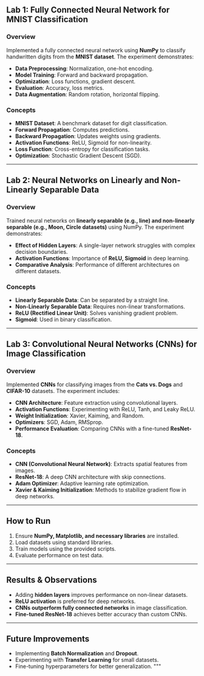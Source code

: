 
## Lab 1: Fully Connected Neural Network for MNIST Classification

### Overview
Implemented a fully connected neural network using **NumPy** to classify handwritten digits from the **MNIST dataset**. The experiment demonstrates:
- **Data Preprocessing**: Normalization, one-hot encoding.
- **Model Training**: Forward and backward propagation.
- **Optimization**: Loss functions, gradient descent.
- **Evaluation**: Accuracy, loss metrics.
- **Data Augmentation**: Random rotation, horizontal flipping.

### Concepts
- **MNIST Dataset**: A benchmark dataset for digit classification.
- **Forward Propagation**: Computes predictions.
- **Backward Propagation**: Updates weights using gradients.
- **Activation Functions**: ReLU, Sigmoid for non-linearity.
- **Loss Function**: Cross-entropy for classification tasks.
- **Optimization**: Stochastic Gradient Descent (SGD).

---

## Lab 2: Neural Networks on Linearly and Non-Linearly Separable Data

### Overview
Trained neural networks on **linearly separable (e.g., line) and non-linearly separable (e.g., Moon, Circle datasets)** using NumPy. The experiment demonstrates:
- **Effect of Hidden Layers**: A single-layer network struggles with complex decision boundaries.
- **Activation Functions**: Importance of **ReLU, Sigmoid** in deep learning.
- **Comparative Analysis**: Performance of different architectures on different datasets.

### Concepts
- **Linearly Separable Data**: Can be separated by a straight line.
- **Non-Linearly Separable Data**: Requires non-linear transformations.
- **ReLU (Rectified Linear Unit)**: Solves vanishing gradient problem.
- **Sigmoid**: Used in binary classification.

---

## Lab 3: Convolutional Neural Networks (CNNs) for Image Classification

### Overview
Implemented **CNNs** for classifying images from the **Cats vs. Dogs** and **CIFAR-10** datasets. The experiment includes:
- **CNN Architecture**: Feature extraction using convolutional layers.
- **Activation Functions**: Experimenting with ReLU, Tanh, and Leaky ReLU.
- **Weight Initialization**: Xavier, Kaiming, and Random.
- **Optimizers**: SGD, Adam, RMSprop.
- **Performance Evaluation**: Comparing CNNs with a fine-tuned **ResNet-18**.

### Concepts
- **CNN (Convolutional Neural Network)**: Extracts spatial features from images.
- **ResNet-18**: A deep CNN architecture with skip connections.
- **Adam Optimizer**: Adaptive learning rate optimization.
- **Xavier & Kaiming Initialization**: Methods to stabilize gradient flow in deep networks.

---

## How to Run
1. Ensure **NumPy, Matplotlib, and necessary libraries** are installed.
2. Load datasets using standard libraries.
3. Train models using the provided scripts.
4. Evaluate performance on test data.

---

## Results & Observations
- Adding **hidden layers** improves performance on non-linear datasets.
- **ReLU activation** is preferred for deep networks.
- **CNNs outperform fully connected networks** in image classification.
- **Fine-tuned ResNet-18** achieves better accuracy than custom CNNs.

---

## Future Improvements
- Implementing **Batch Normalization** and **Dropout**.
- Experimenting with **Transfer Learning** for small datasets.
- Fine-tuning hyperparameters for better generalization.
"""


